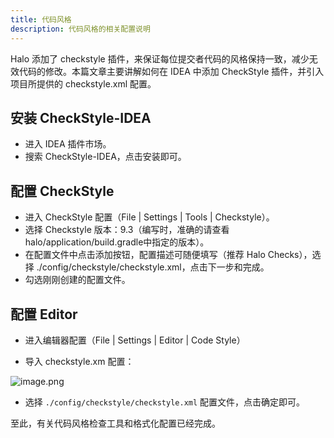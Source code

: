 ```yaml
---
title: 代码风格
description: 代码风格的相关配置说明
---
```


Halo 添加了 checkstyle 插件，来保证每位提交者代码的风格保持一致，减少无效代码的修改。本篇文章主要讲解如何在 IDEA 中添加 CheckStyle 插件，并引入项目所提供的 checkstyle.xml 配置。

## 安装 CheckStyle-IDEA

- 进入 IDEA 插件市场。
- 搜索 CheckStyle-IDEA，点击安装即可。

## 配置 CheckStyle

- 进入 CheckStyle 配置（File | Settings | Tools | Checkstyle）。
- 选择 Checkstyle 版本：9.3（编写时，准确的请查看halo/application/build.gradle中指定的版本）。
- 在配置文件中点击添加按钮，配置描述可随便填写（推荐 Halo Checks），选择 ./config/checkstyle/checkstyle.xml，点击下一步和完成。
- 勾选刚刚创建的配置文件。

## 配置 Editor

- 进入编辑器配置（File | Settings | Editor | Code Style）

- 导入 checkstyle.xm 配置：

![image.png](https://halo.run/upload/2020/2/image-0c7a018e73f74634a534fa3ba8806628.png)

- 选择 `./config/checkstyle/checkstyle.xml` 配置文件，点击确定即可。

至此，有关代码风格检查工具和格式化配置已经完成。
